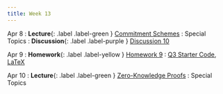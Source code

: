 ```yaml
---
title: Week 13
---
```


Apr 8
: **Lecture**{: .label .label-green } [Commitment Schemes](/assets/lecture_slides/lec19.pdf)
    : Special Topics
: **Discussion**{: .label .label-purple } [Discussion 10](/assets/discussion/disc10.pdf)

Apr 9
: **Homework**{: .label .label-yellow } [Homework 9](/assets/homework/hw9.pdf)
    : [Q3 Starter Code](/assets/homework/hw9.zip), [LaTeX](/assets/homework/hw9.tex)

Apr 10
: **Lecture**{: .label .label-green } [Zero-Knowledge Proofs](/assets/lecture_slides/lec20.pdf)
    : Special Topics
